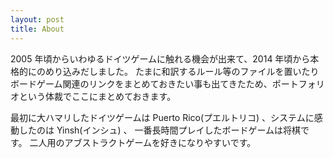 ```yaml
---
layout: post
title: About
---
```


2005 年頃からいわゆるドイツゲームに触れる機会が出来て、2014 年頃から本格的にのめり込みだしました。
たまに和訳するルール等のファイルを置いたりボードゲーム関連のリンクをまとめておきたい事も出てきたため、ポートフォリオという体裁でここにまとめておきます。

最初に大ハマリしたドイツゲームは Puerto Rico(プエルトリコ) 、システムに感動したのは Yinsh(インシュ) 、 一番長時間プレイしたボードゲームは将棋です。
二人用のアブストラクトゲームを好きになりやすいです。